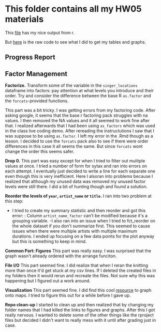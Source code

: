 # This folder contains all my HW05 materials



This [file](https://github.com/Jenncscampbell/STAT545-hw-Campbell-Jennifer/blob/master/hw05/hw5.md) has my nice output from r. 

But [here](https://github.com/Jenncscampbell/STAT545-hw-Campbell-Jennifer/blob/master/hw05/hw5.Rmd) is the raw code to see what I did to get my tables and graphs.



## Progress Report

## Factor Management

**Factorize.** Transform some of the variable in the `singer_locations` dataframe into factors: pay attention at what levels you introduce and their order. Try and consider the difference between the base R `as.factor` and the `forcats`-provided functions.

This part was a bit tricky. I was getting errors from my factoring code. After asking google, it seems that the base r factoring pack struggles with na values. I then removed the NA values and it all seemed to work fine after that. I realized afterwards that I had been using `as_factors` which was used in the class live coding demo. After rereading the instructutions I saw that I was suppose to be using `as.factor`. I left my error in the .Rmd though as a lesson. I decided to use the `forcats` pack also to see if there were order differences in this case it all seems the same. But since `forcats` wont change the order this seems safer. 


**Drop 0.** This part was easy except for when I tried to filter out mulitple values at once. I tried a number of form for sytax and ran into errors on each attempt. I eventually just decided to write a line for each separate one even though this is very inefficient.  Here I alsoran into problems because I realized that although my unused data was removed my unused factor levels were still there. I did a bit of hunting though and found a solution. 

**Reorder the levels of `year`, `artist_name` or `title`.** 
I ran into two problem at this step: 
- I tried to create my summary statistic and then reorder and got this error: : Column `artist_name_factor` can't be modified because it's a grouping variable. 
-I also ran into an issue when I tried to fct_reorder on the whole dataset if you don't summarize first. This seemed to cause issues when there were multiple artists with multiple maximum durations. I ended up focusing on a few data points for the plot anyway but this is something to keep in mind. 


**Common Part: Figures** This part was really easy. I was surprised that the graph wasn't already ordered with the arrange funciton. 

**File I/O**
This part seemed fine. I did realize that when I reran the knitting more than once it'd get stuck at my csv lines. If I deleted the created files in my folders then it would rerun and recreate the files. Not sure why this was happening but I figured out a work around. 


**Visualization** 
This part seemed fine. I did find this cool [resource](https://cran.r-project.org/web/packages/ggthemes/vignettes/ggthemes.html) to graph onto maps. I tried to figure this out for a while before I gave up. 

**Repo clean-up** 
I started to clean up and then realized that by changing my folder names that I had killed the links to figures and graphs. After this I got really nervous. I wanted to delete some of the other things like the rproject files but decided I didn't want to really mess with it until after grading just in case. 


